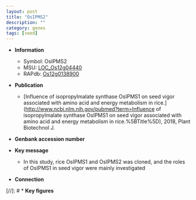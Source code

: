 ```yaml
---
layout: post
title: "OsIPMS2"
description: ""
category: genes
tags: [seed]
---
```


* **Information**  
    + Symbol: OsIPMS2  
    + MSU: [LOC_Os12g04440](http://rice.uga.edu/cgi-bin/ORF_infopage.cgi?orf=LOC_Os12g04440)  
    + RAPdb: [Os12g0138900](https://rapdb.dna.affrc.go.jp/locus/?name=Os12g0138900)  

* **Publication**  
    + [Influence of isopropylmalate synthase OsIPMS1 on seed vigor associated with amino acid and energy metabolism in rice.](http://www.ncbi.nlm.nih.gov/pubmed?term=Influence of isopropylmalate synthase OsIPMS1 on seed vigor associated with amino acid and energy metabolism in rice.%5BTitle%5D), 2018, Plant Biotechnol J.

* **Genbank accession number**  

* **Key message**  
    + In this study, rice OsIPMS1 and OsIPMS2 was cloned, and the roles of OsIPMS1 in seed vigor were mainly investigated

* **Connection**  

[//]: # * **Key figures**  


